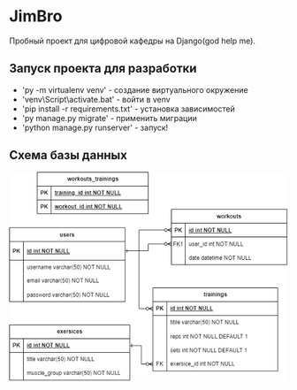 # JimBro

Пробный проект для цифровой кафедры на Django(god help me).

## Запуск проекта для разработки
- 'py -m virtualenv venv' - создание виртуального окружение
- 'venv\Script\activate.bat' - войти в venv
- 'pip install -r requirements.txt' - установка зависимостей
- 'py manage.py migrate' - применить миграции
- 'python manage.py runserver' - запуск!


## Схема базы данных
![alt text](https://github.com/vvvltr/jimbro/blob/main/db-scheme.png?raw=true)
